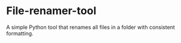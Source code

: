 # File-renamer-tool
A simple Python tool that renames all files in a folder with consistent formatting.
